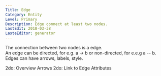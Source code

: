 ```yaml
---
Title: Edge
Category: Entity
Level: Primary
Description: Edge connect at least two nodes.
LastEdit: 2018-03-38
LasteEditor: generator
---
```


The connection between two nodes is a edge.  
An edge can be directed, for e.g. a -> b or non-directed, for e.e.g a -- b.  
Edges can have arrows, labels, style.

2do: Overview Arrows
2do: Link to Edge Attributes